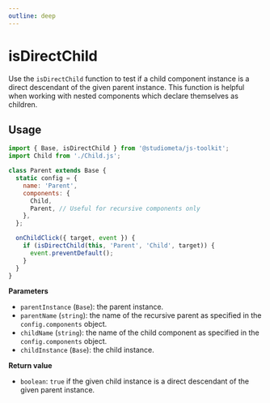 ```yaml
---
outline: deep
---
```


# isDirectChild

Use the `isDirectChild` function to test if a child component instance is a direct descendant of the given parent instance. This function is helpful when working with nested components which declare themselves as children.

## Usage

```js {1,9,14} twoslash
import { Base, isDirectChild } from '@studiometa/js-toolkit';
import Child from './Child.js';

class Parent extends Base {
  static config = {
    name: 'Parent',
    components: {
      Child,
      Parent, // Useful for recursive components only
    },
  };

  onChildClick({ target, event }) {
    if (isDirectChild(this, 'Parent', 'Child', target)) {
      event.preventDefault();
    }
  }
}
```

**Parameters**

- `parentInstance` (`Base`): the parent instance.
- `parentName` (`string`): the name of the recursive parent as specified in the `config.components` object.
- `childName` (`string`): the name of the child component as specified in the `config.components` object.
- `childInstance` (`Base`): the child instance.

**Return value**

- `boolean`: `true` if the given child instance is a direct descendant of the given parent instance.
